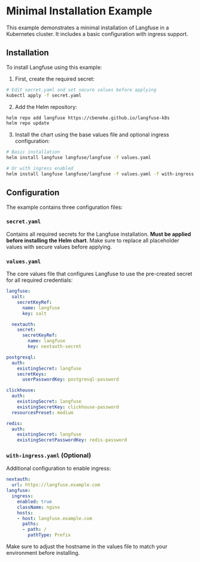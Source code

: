 # Minimal Installation Example

This example demonstrates a minimal installation of Langfuse in a Kubernetes cluster. It includes a basic configuration with ingress support.

## Installation

To install Langfuse using this example:

1. First, create the required secret:
```bash
# Edit secret.yaml and set secure values before applying
kubectl apply -f secret.yaml
```

2. Add the Helm repository:
```bash
helm repo add langfuse https://cbeneke.github.io/langfuse-k8s
helm repo update
```

3. Install the chart using the base values file and optional ingress configuration:
```bash
# Basic installation
helm install langfuse langfuse/langfuse -f values.yaml

# Or with ingress enabled
helm install langfuse langfuse/langfuse -f values.yaml -f with-ingress.yaml
```

## Configuration

The example contains three configuration files:

### `secret.yaml`
Contains all required secrets for the Langfuse installation. **Must be applied before installing the Helm chart**. Make sure to replace all placeholder values with secure values before applying.

### `values.yaml`
The core values file that configures Langfuse to use the pre-created secret for all required credentials:
```yaml
langfuse:
  salt:
    secretKeyRef:
      name: langfuse
      key: salt

  nextauth:
    secret:
      secretKeyRef:
        name: langfuse
        key: nextauth-secret

postgresql:
  auth:
    existingSecret: langfuse
    secretKeys:
      userPasswordKey: postgresql-password

clickhouse:
  auth:
    existingSecret: langfuse
    existingSecretKey: clickhouse-password
  resourcesPreset: medium

redis:
  auth:
    existingSecret: langfuse
    existingSecretPasswordKey: redis-password
```

### `with-ingress.yaml` (Optional)
Additional configuration to enable ingress:
```yaml
nextauth:
  url: https://langfuse.example.com
langfuse:
  ingress:
    enabled: true
    className: nginx
    hosts:
    - host: langfuse.example.com
      paths:
      - path: /
        pathType: Prefix
```

Make sure to adjust the hostname in the values file to match your environment before installing.
